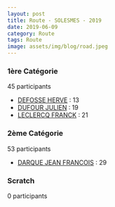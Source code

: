 ```yaml
---
layout: post
title: Route - SOLESMES - 2019
date: 2019-06-09
category: Route
tags: Route
image: assets/img/blog/road.jpeg
---
```


### 1ère Catégorie
45 participants
- [DEFOSSE HERVE](https://teamspecializedlille.github.io/coureurs/defosseherve) : 13
- [DUFOUR JULIEN](https://teamspecializedlille.github.io/coureurs/dufourjulien) : 19
- [LECLERCQ FRANCK](https://teamspecializedlille.github.io/coureurs/leclercqfranck) : 21

### 2ème Catégorie
53 participants
- [DARQUE JEAN FRANCOIS](https://teamspecializedlille.github.io/coureurs/darquejeanfrancois) : 29

### Scratch
0 participants
